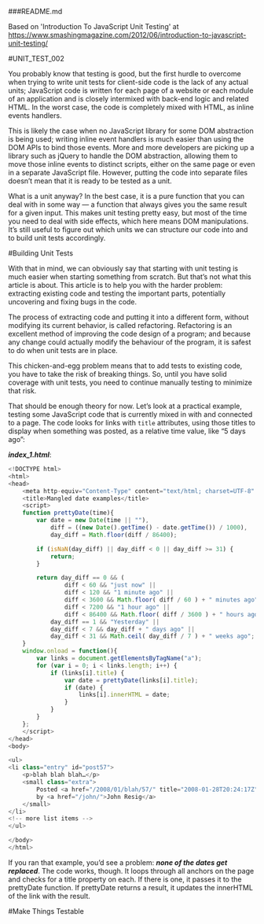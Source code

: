 ###README.md

Based on 'Introduction To JavaScript Unit Testing' at https://www.smashingmagazine.com/2012/06/introduction-to-javascript-unit-testing/

#UNIT_TEST_002

You probably know that testing is good, but the first hurdle to overcome when trying to write unit tests for client-side code is the lack of any actual units; JavaScript code is written for each page of a website or each module of an application and is closely intermixed with back-end logic and related HTML. In the worst case, the code is completely mixed with HTML, as inline events handlers.

This is likely the case when no JavaScript library for some DOM abstraction is being used; writing inline event handlers is much easier than using the DOM APIs to bind those events. More and more developers are picking up a library such as jQuery to handle the DOM abstraction, allowing them to move those inline events to distinct scripts, either on the same page or even in a separate JavaScript file. However, putting the code into separate files doesn’t mean that it is ready to be tested as a unit.

What is a unit anyway? In the best case, it is a pure function that you can deal with in some way — a function that always gives you the same result for a given input. This makes unit testing pretty easy, but most of the time you need to deal with side effects, which here means DOM manipulations. It’s still useful to figure out which units we can structure our code into and to build unit tests accordingly.

#Building Unit Tests

With that in mind, we can obviously say that starting with unit testing is much easier when starting something from scratch. But that’s not what this article is about. This article is to help you with the harder problem: extracting existing code and testing the important parts, potentially uncovering and fixing bugs in the code.

The process of extracting code and putting it into a different form, without modifying its current behavior, is called refactoring. Refactoring is an excellent method of improving the code design of a program; and because any change could actually modify the behaviour of the program, it is safest to do when unit tests are in place.

This chicken-and-egg problem means that to add tests to existing code, you have to take the risk of breaking things. So, until you have solid coverage with unit tests, you need to continue manually testing to minimize that risk.

That should be enough theory for now. Let’s look at a practical example, testing some JavaScript code that is currently mixed in with and connected to a page. The code looks for links with ```title``` attributes, using those titles to display when something was posted, as a relative time value, like “5 days ago”:

***index_1.html***:

```javascript
<!DOCTYPE html>
<html>
<head>
    <meta http-equiv="Content-Type" content="text/html; charset=UTF-8" />
    <title>Mangled date examples</title>
    <script>
    function prettyDate(time){
        var date = new Date(time || ""),
            diff = ((new Date().getTime() - date.getTime()) / 1000),
            day_diff = Math.floor(diff / 86400);

        if (isNaN(day_diff) || day_diff < 0 || day_diff >= 31) {
            return;
        }

        return day_diff == 0 && (
                diff < 60 && "just now" ||
                diff < 120 && "1 minute ago" ||
                diff < 3600 && Math.floor( diff / 60 ) + " minutes ago" ||
                diff < 7200 && "1 hour ago" ||
                diff < 86400 && Math.floor( diff / 3600 ) + " hours ago") ||
            day_diff == 1 && "Yesterday" ||
            day_diff < 7 && day_diff + " days ago" ||
            day_diff < 31 && Math.ceil( day_diff / 7 ) + " weeks ago";
    }
    window.onload = function(){
        var links = document.getElementsByTagName("a");
        for (var i = 0; i < links.length; i++) {
            if (links[i].title) {
                var date = prettyDate(links[i].title);
                if (date) {
                    links[i].innerHTML = date;
                }
            }
        }
    };
    </script>
</head>
<body>

<ul>
<li class="entry" id="post57">
    <p>blah blah blah…</p>
    <small class="extra">
        Posted <a href="/2008/01/blah/57/" title="2008-01-28T20:24:17Z">January 28th, 2008</a>
        by <a href="/john/">John Resig</a>
    </small>
</li>
<!-- more list items -->
</ul>

</body>
</html>
```

If you ran that example, you’d see a problem: ***none of the dates get replaced***. The code works, though. It loops through all anchors on the page and checks for a title property on each. If there is one, it passes it to the prettyDate function. If prettyDate returns a result, it updates the innerHTML of the link with the result.

#Make Things Testable 




